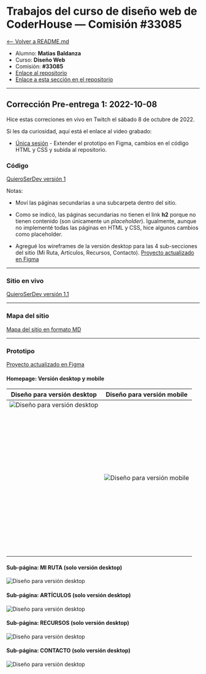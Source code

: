 # Trabajos del curso de diseño web de CoderHouse — Comisión #33085

[<-- Volver a README.md](../README.md)

- Alumno: **Matias Baldanza**
- Curso: **Diseño Web**
- Comisión: **#33085**
- [Enlace al repositorio](https://github.com/matiasbaldanza/coderhouse-diseno-web-33085)
- [Enlace a esta sección en el repositorio](https://github.com/matiasbaldanza/coderhouse-diseno-web-33085/tree/main/QuieroSerDev-V1.1)

<hr>

## Corrección Pre-entrega 1: 2022-10-08

Hice estas correciones en vivo en Twitch el sábado 8 de octubre de 2022.

Si les da curiosidad, aquí está el enlace al video grabado:

- [Única sesión](https://www.twitch.tv/videos/1618512853) - Extender el prototipo en Figma, cambios en el código HTML y CSS y subida al repositorio.

### Código

[QuieroSerDev versión 1](https://github.com/matiasbaldanza/coderhouse-diseno-web-33085/tree/main/QuieroSerDev-V1.1)

Notas:

- Moví las páginas secundarias a una subcarpeta dentro del sitio.
- Como se indicó, las páginas secundarias no tienen el link **h2** porque no tienen contenido (son únicamente un _placeholder_). Igualmente, aunque no implementé todas las páginas en HTML y CSS, hice algunos cambios como placeholder.

- Agregué los wireframes de la versión desktop para las 4 sub-secciones del sitio (Mi Ruta, Artículos, Recursos, Contacto).
  [Proyecto actualizado en Figma](<https://www.figma.com/file/c8qiSmkI9GXQLvBMIAX35P/QuieroSerDev-v1.1-re-entrega-(wireframe)?node-id=102%3A990>)

<hr>

### Sitio en vivo

[QuieroSerDev versión 1.1](https://matiasbaldanza.github.io/coderhouse-diseno-web-33085/QuieroSerDev-V1.1/export/index.html)

<hr>

### Mapa del sitio

[Mapa del sitio en formato MD](docs/sitemap.md)

<hr>

### Prototipo

[Proyecto actualizado en Figma](<https://www.figma.com/file/c8qiSmkI9GXQLvBMIAX35P/QuieroSerDev-v1.1-re-entrega-(wireframe)?node-id=102%3A990>)

#### Homepage: Versión desktop y mobile

|                                                                               Diseño para versión desktop                                                                                |                                Diseño para versión mobile                                |
| :--------------------------------------------------------------------------------------------------------------------------------------------------------------------------------------: | :--------------------------------------------------------------------------------------: |
| ![Diseño para versión desktop](prototype/1_INDEX_Desktop_V1.1_QuieroSerDev.png "HOME - versión desktop")<br><br><br><br><br><br><br><br><br><br><br><br><br><br><br><br><br><br><br><br> | ![Diseño para versión mobile](prototype/1_INDEX_Mobile__V1.1_QuieroSerDev.png "a title") |

#### Sub-página: MI RUTA (solo versión desktop)

![Diseño para versión desktop](prototype/2_ROADMAP_Desktop_V1,1_QuieroSerDev.png "MI RUTA - versión desktop")

#### Sub-página: ARTÍCULOS (solo versión desktop)

![Diseño para versión desktop](prototype/3_ARTICLES_Desktop_V1.1_QuieroSerDev.png "MI RUTA - versión desktop")

#### Sub-página: RECURSOS (solo versión desktop)

![Diseño para versión desktop](prototype/4_RESOURCES_Desktop_V1.1_QuieroSerDev.png "MI RUTA - versión desktop")

#### Sub-página: CONTACTO (solo versión desktop)

![Diseño para versión desktop](prototype/5_CONTACT_Desktop_V1.1_QuieroSerDev.png "MI RUTA - versión desktop")
